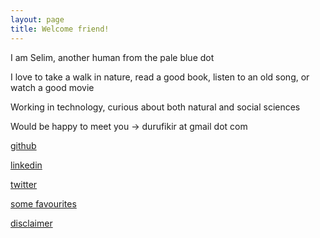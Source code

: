 ```yaml
---
layout: page
title: Welcome friend! 
---
```


I am Selim, another human from the pale blue dot 

I love to take a walk in nature, read a good book, listen to an old song, or watch a good movie 

Working in technology, curious about both natural and social sciences

Would be happy to meet you -> durufikir at gmail dot com  

[github](https://github.com/selimslab)

[linkedin](https://www.linkedin.com/in/time/)

[twitter](https://twitter.com/selimsnotes)

[some favourites](/lists)

[disclaimer]((disclaimer))